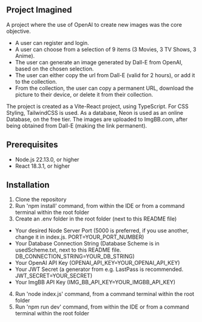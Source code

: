 ## Project Imagined
A project where the use of OpenAI to create new images was the core objective.

- A user can register and login.
- A user can choose from a selection of 9 items (3 Movies, 3 TV Shows, 3 Anime).
- The user can generate an image generated by Dall-E from OpenAI, based on the chosen selection.
- The user can either copy the url from Dall-E (valid for 2 hours), or add it to the collection.
- From the collection, the user can copy a permanent URL, download the picture to their device, or delete it from their collection.

The project is created as a Vite-React project, using TypeScript. For CSS Styling, TailwindCSS is used. As a database, Neon is used as an online Database, on the free tier. The images are uploaded to ImgBB.com, after being obtained from Dall-E (making the link permanent).

## Prerequisites
- Node.js 22.13.0, or higher
- React 18.3.1, or higher

## Installation
1. Clone the repository
2. Run 'npm install' command, from within the IDE or from a command terminal within the root folder
3. Create an .env folder in the root folder (next to this README file)
- Your desired Node Server Port (5000 is preferred, if you use another, change it in index.js. PORT=YOUR_PORT_NUMBER)
- Your Database Connection String (Database Scheme is in usedScheme.txt, next to this README file. DB_CONNECTION_STRING=YOUR_DB_STRING)
- Your OpenAI API Key (OPENAI_API_KEY=YOUR_OPENAI_API_KEY)
- Your JWT Secret (a generator from e.g. LastPass is recommended. JWT_SECRET=YOUR_SECRET)
- Your ImgBB API Key (IMG_BB_API_KEY=YOUR_IMGBB_API_KEY)
4. Run 'node index.js' command, from a command terminal within the root folder
5. Run 'npm run dev' command, from within the IDE or from a command terminal within the root folder